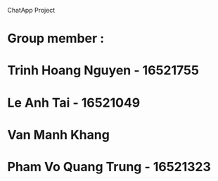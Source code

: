 ChatApp Project

# Group member :
# Trinh Hoang Nguyen - 16521755
# Le Anh Tai - 16521049
# Van Manh Khang
# Pham Vo Quang Trung - 16521323 

